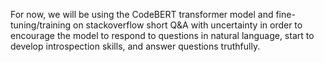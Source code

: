 For now, we will be using the CodeBERT transformer model and fine-tuning/training on stackoverflow short Q&A with uncertainty in order to encourage the model to respond to questions in natural language, start to develop introspection skills, and answer questions truthfully.